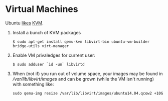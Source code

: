 # Virtual Machines

Ubuntu [likes](https://help.ubuntu.com/community/KVM) [KVM](http://www.linux-kvm.org/page/Main_Page).

1. Install a bunch of KVM packages

   ``` shell
   $ sudo apt-get install qemu-kvm libvirt-bin ubuntu-vm-builder bridge-utils virt-manager
   ```

2. Enable VM privaledges for current user:

   ``` shell
   $ sudo adduser `id -un` libvirtd
   ```

3. When (not if) you run out of volume space, your images may be found in */var/lib/libvirt/images*
   and can be grown (while the VM isn't running) with something like:

   ``` shell
   sudo qemu-img resize /var/lib/libvirt/images/ubuntu14.04.qcow2 +10G
   ```

